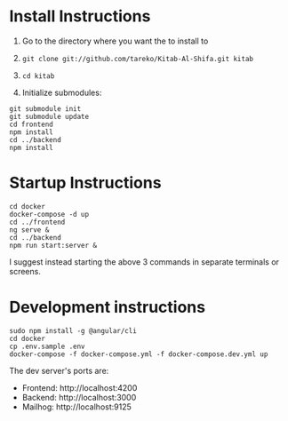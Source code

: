 # Install Instructions

1. Go to the directory where you want the to install to
2. `git clone git://github.com/tareko/Kitab-Al-Shifa.git kitab`
3. `cd kitab`

4. Initialize submodules:
```
git submodule init
git submodule update
cd frontend
npm install
cd ../backend
npm install
```

# Startup Instructions

```
cd docker
docker-compose -d up
cd ../frontend
ng serve &
cd ../backend
npm run start:server &
```

I suggest instead starting the above 3 commands in separate terminals or screens.

# Development instructions
```
sudo npm install -g @angular/cli
cd docker
cp .env.sample .env
docker-compose -f docker-compose.yml -f docker-compose.dev.yml up
```

The dev server's ports are:

 * Frontend: http://localhost:4200
 * Backend: http://localhost:3000
 * Mailhog: http://localhost:9125
